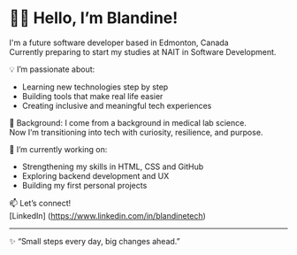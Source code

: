 # 👋🏽 Hello, I’m Blandine!

I'm a future software developer based in Edmonton, Canada  
Currently preparing to start my studies at NAIT in Software Development.  

💡 I’m passionate about:
- Learning new technologies step by step
- Building tools that make real life easier
- Creating inclusive and meaningful tech experiences  

🧠 Background:
I come from a background in medical lab science.  
Now I’m transitioning into tech with curiosity, resilience, and purpose.

🌱 I’m currently working on:
- Strengthening my skills in HTML, CSS and GitHub
- Exploring backend development and UX
- Building my first personal projects

📫 Let’s connect!  
[LinkedIn] (https://www.linkedin.com/in/blandinetech)

---
✨ “Small steps every day, big changes ahead.”
